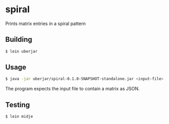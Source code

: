 # spiral

Prints matrix entries in a spiral pattern

## Building

```sh
$ lein uberjar
```

## Usage

```sh
$ java -jar uberjar/spiral-0.1.0-SNAPSHOT-standalone.jar <input-file>
```

The program expects the input file to contain a matrix as JSON.

## Testing

```sh
$ lein midje
```
